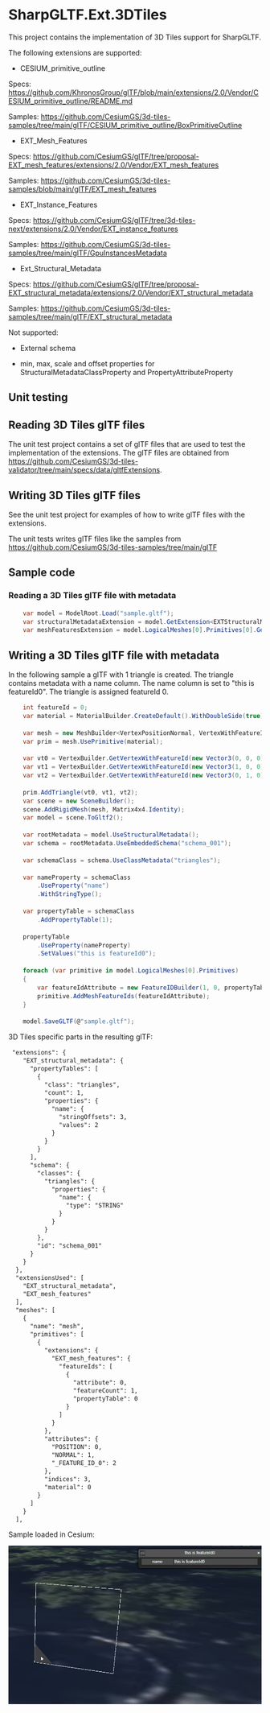 ﻿# SharpGLTF.Ext.3DTiles

This project contains the implementation of 3D Tiles support for SharpGLTF.

The following extensions are supported:

- CESIUM_primitive_outline

Specs: https://github.com/KhronosGroup/glTF/blob/main/extensions/2.0/Vendor/CESIUM_primitive_outline/README.md

Samples: https://github.com/CesiumGS/3d-tiles-samples/tree/main/glTF/CESIUM_primitive_outline/BoxPrimitiveOutline

- EXT_Mesh_Features

Specs: https://github.com/CesiumGS/glTF/tree/proposal-EXT_mesh_features/extensions/2.0/Vendor/EXT_mesh_features

Samples: https://github.com/CesiumGS/3d-tiles-samples/blob/main/glTF/EXT_mesh_features

- EXT_Instance_Features

Specs: https://github.com/CesiumGS/glTF/tree/3d-tiles-next/extensions/2.0/Vendor/EXT_instance_features

Samples: https://github.com/CesiumGS/3d-tiles-samples/tree/main/glTF/GpuInstancesMetadata

- Ext_Structural_Metadata

Specs: https://github.com/CesiumGS/glTF/tree/proposal-EXT_structural_metadata/extensions/2.0/Vendor/EXT_structural_metadata

Samples: https://github.com/CesiumGS/3d-tiles-samples/tree/main/glTF/EXT_structural_metadata

Not supported: 

- External schema 

- min, max, scale and offset properties for StructuralMetadataClassProperty and PropertyAttributeProperty

## Unit testing 

## Reading 3D Tiles glTF files

The unit test project contains a set of glTF files that are used to test the implementation of the extensions. The glTF files 
are obtained from https://github.com/CesiumGS/3d-tiles-validator/tree/main/specs/data/gltfExtensions.

## Writing 3D Tiles glTF files

See the unit test project for examples of how to write glTF files with the extensions.

The unit tests writes glTF files like the samples from https://github.com/CesiumGS/3d-tiles-samples/tree/main/glTF


## Sample code 

### Reading a 3D Tiles glTF file with metadata

```csharp
    var model = ModelRoot.Load("sample.gltf");
    var structuralMetadataExtension = model.GetExtension<EXTStructuralMetadataRoot>();
    var meshFeaturesExtension = model.LogicalMeshes[0].Primitives[0].GetExtension<MeshExtMeshFeatures>();
```

## Writing a 3D Tiles glTF file with metadata

In the following sample a glTF with 1 triangle is created. The triangle contains metadata with
a name column. The name column is set to "this is featureId0". The triangle is assigned featureId 0.

```csharp
    int featureId = 0;
    var material = MaterialBuilder.CreateDefault().WithDoubleSide(true);

    var mesh = new MeshBuilder<VertexPositionNormal, VertexWithFeatureId, VertexEmpty>("mesh");
    var prim = mesh.UsePrimitive(material);

    var vt0 = VertexBuilder.GetVertexWithFeatureId(new Vector3(0, 0, 0), new Vector3(0, 0, 1), featureId);
    var vt1 = VertexBuilder.GetVertexWithFeatureId(new Vector3(1, 0, 0), new Vector3(0, 0, 1), featureId);
    var vt2 = VertexBuilder.GetVertexWithFeatureId(new Vector3(0, 1, 0), new Vector3(0, 0, 1), featureId);

    prim.AddTriangle(vt0, vt1, vt2);
    var scene = new SceneBuilder();
    scene.AddRigidMesh(mesh, Matrix4x4.Identity);
    var model = scene.ToGltf2();

    var rootMetadata = model.UseStructuralMetadata();
    var schema = rootMetadata.UseEmbeddedSchema("schema_001");

    var schemaClass = schema.UseClassMetadata("triangles");

    var nameProperty = schemaClass
        .UseProperty("name")
        .WithStringType();

    var propertyTable = schemaClass
        .AddPropertyTable(1);

    propertyTable
        .UseProperty(nameProperty)
        .SetValues("this is featureId0");

    foreach (var primitive in model.LogicalMeshes[0].Primitives)
    {
        var featureIdAttribute = new FeatureIDBuilder(1, 0, propertyTable);
        primitive.AddMeshFeatureIds(featureIdAttribute);
    }

    model.SaveGLTF(@"sample.gltf");
```

3D Tiles specific parts in the resulting glTF:

```
 "extensions": {
    "EXT_structural_metadata": {
      "propertyTables": [
        {
          "class": "triangles",
          "count": 1,
          "properties": {
            "name": {
              "stringOffsets": 3,
              "values": 2
            }
          }
        }
      ],
      "schema": {
        "classes": {
          "triangles": {
            "properties": {
              "name": {
                "type": "STRING"
              }
            }
          }
        },
        "id": "schema_001"
      }
    }
  },
  "extensionsUsed": [
    "EXT_structural_metadata",
    "EXT_mesh_features"
  ],
  "meshes": [
    {
      "name": "mesh",
      "primitives": [
        {
          "extensions": {
            "EXT_mesh_features": {
              "featureIds": [
                {
                  "attribute": 0,
                  "featureCount": 1,
                  "propertyTable": 0
                }
              ]
            }
          },
          "attributes": {
            "POSITION": 0,
            "NORMAL": 1,
            "_FEATURE_ID_0": 2
          },
          "indices": 3,
          "material": 0
        }
      ]
    }
  ],

  ```

  Sample loaded in Cesium:


  ![alt text](cesium_sample.png)

